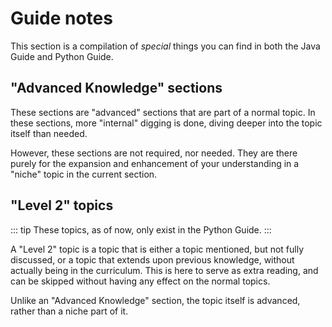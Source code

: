 # Guide notes

This section is a compilation of *special* things you can find in both the Java Guide and Python Guide.

## "Advanced Knowledge" sections

These sections are "advanced" sections that are part of a normal topic. In these sections, more "internal" digging is done, diving deeper into the topic itself than needed.

However, these sections are not required, nor needed. They are there purely for the expansion and enhancement of your understanding in a "niche" topic in the current section.

## "Level 2" topics

::: tip
These topics, as of now, only exist in the Python Guide.
:::

A "Level 2" topic is a topic that is either a topic mentioned, but not fully discussed, or a topic that extends upon previous knowledge, without actually being in the curriculum. This is here to serve as extra reading, and can be skipped without having any effect on the normal topics.

Unlike an "Advanced Knowledge" section, the topic itself is advanced, rather than a niche part of it.